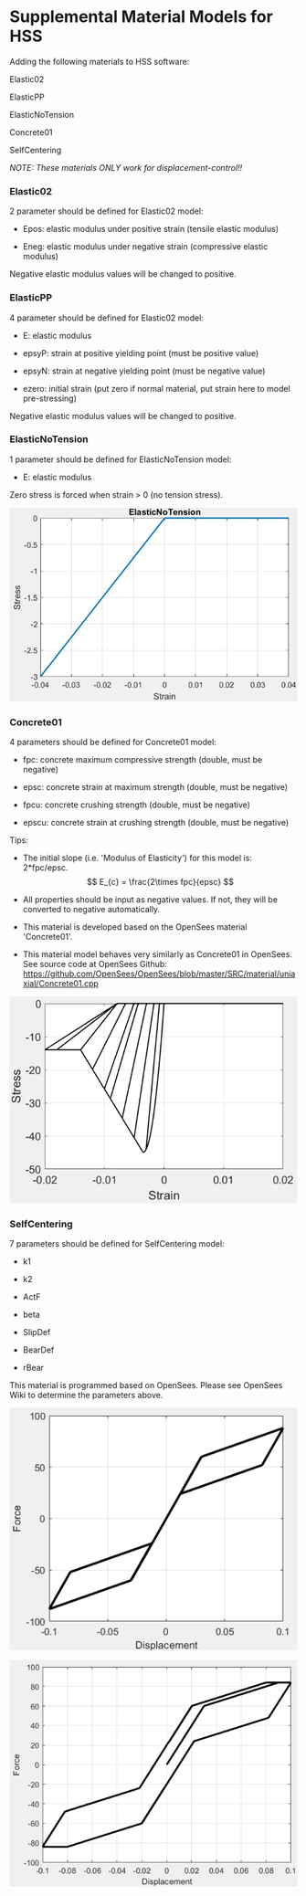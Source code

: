 # Supplemental Material Models for HSS

Adding the following materials to HSS software:

Elastic02

ElasticPP

ElasticNoTension

Concrete01

SelfCentering

*NOTE: These materials ONLY work for displacement-control!!*


### Elastic02

2 parameter should be defined for Elastic02 model:

* Epos: 	elastic modulus under positive strain (tensile elastic modulus)

* Eneg:	elastic modulus under negative strain (compressive elastic modulus)

Negative elastic modulus values will be changed to positive. 

### ElasticPP

4 parameter should be defined for Elastic02 model:

* E: 	elastic modulus

* epsyP:	strain at positive yielding point (must be positive value)

* epsyN: 	strain at negative yielding point (must be negative value)

* ezero:  initial strain (put zero if normal material, put strain here to model pre-stressing)

Negative elastic modulus values will be changed to positive. 

### ElasticNoTension

1 parameter should be defined for ElasticNoTension model:

* E: 	elastic modulus

Zero stress is forced when strain > 0 (no tension stress).

![ElasticNoTension_sample](https://github.com/qiaotyqiaoty/HS-Material-Models/blob/master/fig/ElasticNoTension_sample.jpg)

### Concrete01

4 parameters should be defined for Concrete01 model:

* fpc: 	concrete maximum compressive strength (double, must be negative)

* epsc: 	concrete strain at maximum strength (double, must be negative)

* fpcu: 	concrete crushing strength (double, must be negative)

* epscu:	concrete strain at crushing strength (double, must be negative)

Tips:

- The initial slope (i.e. 'Modulus of Elasticity') for this model is: 2*fpc/epsc.
  $$
  E_{c} = \frac{2\times fpc}{epsc}
  $$

- All properties should be input as negative values. If not, they will be converted to negative automatically.

- This material is developed based on the OpenSees material 'Concrete01'. 

- This material model behaves very similarly as Concrete01 in OpenSees. See source code at OpenSees Github: https://github.com/OpenSees/OpenSees/blob/master/SRC/material/uniaxial/Concrete01.cpp

![Concrete01_sample](https://github.com/qiaotyqiaoty/HS-Material-Models/blob/master/fig/Concrete01_sample.png)

### SelfCentering

7 parameters should be defined for SelfCentering model:

* k1

* k2

* ActF

* beta

* SlipDef

* BearDef

* rBear

This material is programmed based on OpenSees. Please see OpenSees Wiki to determine the parameters above.

![ElasticNoTension_sample](https://github.com/qiaotyqiaoty/HS-Material-Models/blob/master/fig/SelfCentering_sample.png)

![ElasticNoTension_sample2](https://github.com/qiaotyqiaoty/HS-Material-Models/blob/master/fig/SelfCentering_sample2.png)

